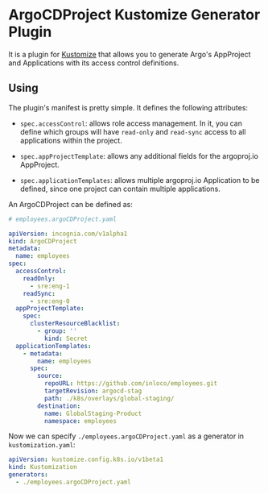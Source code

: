 # ArgoCDProject Kustomize Generator Plugin

It is a plugin for [Kustomize](https://github.com/kubernetes-sigs/kustomize) that allows you to generate Argo's
AppProject and Applications with its access control definitions.

## Using

The plugin's manifest is pretty simple. It defines the following attributes:

- `spec.accessControl`: allows role access management. In it, you can define which groups will have `read-only`
  and `read-sync`
  access to all applications within the project.

- `spec.appProjectTemplate`: allows any additional fields for the argoproj.io AppProject.

- `spec.applicationTemplates`: allows multiple argoproj.io Application to be defined, since one project can contain
  multiple applications.

An ArgoCDProject can be defined as:

```yaml
# employees.argoCDProject.yaml

apiVersion: incognia.com/v1alpha1
kind: ArgoCDProject
metadata:
  name: employees
spec:
  accessControl:
    readOnly:
      - sre:eng-1
    readSync:
      - sre:eng-0
  appProjectTemplate:
    spec:
      clusterResourceBlacklist:
        - group: ''
          kind: Secret
  applicationTemplates:
    - metadata:
        name: employees
      spec:
        source:
          repoURL: https://github.com/inloco/employees.git
          targetRevision: argocd-stag
          path: ./k8s/overlays/global-staging/
        destination:
          name: GlobalStaging-Product
          namespace: employees
```

Now we can specify `./employees.argoCDProject.yaml` as a generator in `kustomization.yaml`:

```yaml
apiVersion: kustomize.config.k8s.io/v1beta1
kind: Kustomization
generators:
  - ./employees.argoCDProject.yaml
```

